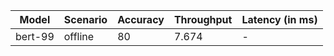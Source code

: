 | Model   | Scenario   |   Accuracy |   Throughput | Latency (in ms)   |
|---------|------------|------------|--------------|-------------------|
| bert-99 | offline    |         80 |        7.674 | -                 |